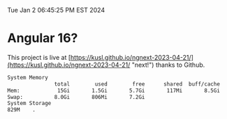 Tue Jan  2 06:45:25 PM EST 2024

# Angular 16?


This project is live at [https://kusl.github.io/ngnext-2023-04-21/](https://kusl.github.io/ngnext-2023-04-21/ "next!") thanks to Github.

```bash
System Memory
               total        used        free      shared  buff/cache   available
Mem:            15Gi       1.5Gi       5.7Gi       117Mi       8.5Gi        13Gi
Swap:          8.0Gi       806Mi       7.2Gi
System Storage
829M	.
